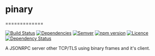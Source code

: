 # pinary
=============

[![Build Status](https://secure.travis-ci.org/eviltik/pinary.png)](http://travis-ci.org/eviltik/pinary)
[![Dependencies](https://david-dm.org/eviltik/pinary.svg)](https://david-dm.org/eviltik/pinary)
[![Semver](http://img.shields.io/SemVer/2.0.0.png)](http://semver.org/spec/v2.0.0.html)
[![npm version](https://badge.fury.io/js/pinary.svg)](https://badge.fury.io/js/pinary)
[![Licence](https://badges.frapsoft.com/os/mit/mit.svg?v=102)](https://github.com/ellerbrock/open-source-badge/)
[![Dependency Status](https://david-dm.org/eviltik/pinary.svg)](https://david-dm.org/eviltik/pinary)

A JSONRPC server other TCP/TLS using binary frames and it's client.
